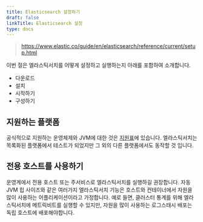 ```yaml
---
title: Elasticsearch 설정하기
draft: false
linkTitle: Elasticsearch 설정
type: docs
---
```


> https://www.elastic.co/guide/en/elasticsearch/reference/current/setup.html

이번 절은 엘라스틱서치를 어떻게 설정하고 실행하는지 아래를 포함하여 소개합니다.

* 다운로드
* 설치
* 시작하기
* 구성하기

## 지원하는 플랫폼

공식적으로 지원하는 운영체제와 JVM에 대한 것은 [지원표](https://www.elastic.co/support/matrix)에 있습니다.
엘라스틱서치는 목록화된 플랫폼에서 테스트가 되었지만 그 외의 다른 플랫폼에서도 동작할 것 입니다.

## 전용 호스트를 사용하기

운영계에서 전용 호스트 또는 주서비스로 엘라스틱서치를 실행하길 권장합니다.
자동 JVM 힙 사이즈와 같은 여러가지 엘라스틱서치 기능은 호스트와 컨테이너에서 자원을 많이 사용하는 어플리케이션이라고 가정합니다.
예로 들면, 클러스터 통계를 위해 엘라스틱서치에 메트릭비트를 실행할 수 있지만, 자원을 많이 사용하는 로그스태시 배포는 독립 호스트에 배포해야합니다.